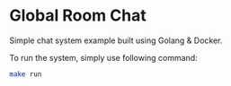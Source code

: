 # Global Room Chat

Simple chat system example built using Golang & Docker.

To run the system, simply use following command:

```bash
make run
```
